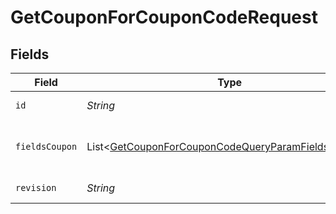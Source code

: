 # GetCouponForCouponCodeRequest


## Fields

| Field                                                                                                                          | Type                                                                                                                           | Required                                                                                                                       | Description                                                                                                                    | Example                                                                                                                        |
| ------------------------------------------------------------------------------------------------------------------------------ | ------------------------------------------------------------------------------------------------------------------------------ | ------------------------------------------------------------------------------------------------------------------------------ | ------------------------------------------------------------------------------------------------------------------------------ | ------------------------------------------------------------------------------------------------------------------------------ |
| `id`                                                                                                                           | *String*                                                                                                                       | :heavy_check_mark:                                                                                                             | The ID of the coupon to look up the relationship of.                                                                           | 10OFF                                                                                                                          |
| `fieldsCoupon`                                                                                                                 | List\<[GetCouponForCouponCodeQueryParamFieldsCoupon](../../models/operations/GetCouponForCouponCodeQueryParamFieldsCoupon.md)> | :heavy_minus_sign:                                                                                                             | For more information please visit https://developers.klaviyo.com/en/v2024-10-15/reference/api-overview#sparse-fieldsets        |                                                                                                                                |
| `revision`                                                                                                                     | *String*                                                                                                                       | :heavy_check_mark:                                                                                                             | API endpoint revision (format: YYYY-MM-DD[.suffix])                                                                            |                                                                                                                                |